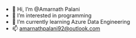 - 👋 Hi, I’m @Amarnath Palani
- 👀 I’m interested in programming
- 🌱 I’m currently learning Azure Data Engineering
- 📫 amarnathpalani92@outlook.com 

<!---
AmarnathPalani1992/AmarnathPalani1992 is a ✨ special ✨ repository because its `README.md` (this file) appears on your GitHub profile.
You can click the Preview link to take a look at your changes.
--->
